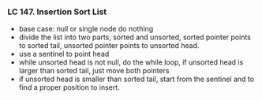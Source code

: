 ### LC 147. Insertion Sort List
* base case: null or single node do nothing
* divide the list into two parts, sorted and unsorted, sorted pointer points to sorted tail, unsorted pointer points to unsorted head.
* use a sentinel to point head
* while unsorted head is not null, do the while loop, if unsorted head is larger than sorted tail, just move both pointers
* if unsorted head is smaller than sorted tail, start from the sentinel and to find a proper position to insert.